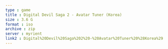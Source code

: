 ```yaml
---
type : game
title : Digital Devil Saga 2 - Avatar Tuner (Korea)
size : 3.6 G
format : iso
archive : zip
server : myrient
link2 : Digital%20Devil%20Saga%202%20-%20Avatar%20Tuner%20%28Korea%29
---
```

